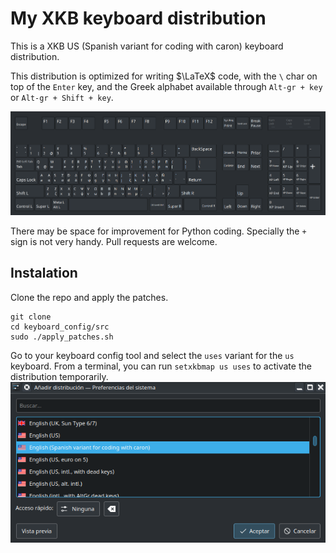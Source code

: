 # My XKB keyboard distribution
This is a XKB US (Spanish variant for coding with caron) keyboard distribution.

This distribution is optimized for writing $\LaTeX$ code, with the `\` char on top of the `Enter` key, and the Greek alphabet available through `Alt-gr + key` or `Alt-gr + Shift + key`.

![Distribution layout](docs/images/version_1.0.png)

There may be space for improvement for Python coding. Specially the `+` sign is not very handy. Pull requests are welcome.

## Instalation
Clone the repo and apply the patches.
```
git clone
cd keyboard_config/src
sudo ./apply_patches.sh 
```
Go to your keyboard config tool and select the `uses` variant for the `us` keyboard. From a terminal, you can run `setxkbmap us uses` to activate the distribution temporarily. 
![Distribution layout](docs/images/xkb_config.png)
